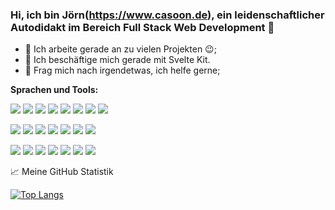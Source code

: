 ### Hi, ich bin Jörn(https://www.casoon.de), ein leidenschaftlicher Autodidakt im Bereich Full Stack Web Development 🚀

- 🔭 Ich arbeite gerade an zu vielen Projekten :wink:;
- 🌱 Ich beschäftige mich gerade mit Svelte Kit.
- 💬 Frag mich nach irgendetwas, ich helfe gerne;

**Sprachen und Tools:**

<span></span>
<img src="https://api.iconify.design/logos:javascript.svg?width=50&height=50" />
<img src="https://api.iconify.design/logos:typescript-icon.svg?width=50&height=50" />
<img src="https://api.iconify.design/vscode-icons:file-type-html.svg?width=50&height=50" />
<img src="https://api.iconify.design/vscode-icons:file-type-css.svg?width=50&height=50" />
<img src="https://api.iconify.design/logos:nodejs-icon.svg?width=50&height=50" />
<img src="https://api.iconify.design/vscode-icons:file-type-mongo.svg?width=50&height=50" />
<img src="https://api.iconify.design/logos:mysql.svg?width=50&height=50" />
<img src="https://api.iconify.design/logos:redis.svg?width=50&height=50" />

<span></span>
<img src="https://api.iconify.design/logos:vue.svg?width=50&height=50" />
<img src="https://api.iconify.design/logos:angular-icon.svg?width=50&height=50" />
<img src="https://api.iconify.design/logos:svelte-icon.svg?width=50&height=50" />
<img src="https://api.iconify.design/logos:koa.svg?width=50&height=50" />
<img src="https://api.iconify.design/logos:express.svg?width=50&height=50" />
<img src="https://api.iconify.design/logos:nestjs.svg?width=50&height=50" />
<img src="https://api.iconify.design/simple-icons:fastify.svg?color=%23000000&width=50&height=50" />

<span></span>
<img src="https://api.iconify.design/vscode-icons:file-type-vscode.svg?width=50&height=50" />
<img src="https://api.iconify.design/logos:eslint.svg?width=50&height=50" />
<img src="https://api.iconify.design/logos:prettier.svg?width=50&height=50" />
<img src="https://api.iconify.design/logos:jest.svg?width=50&height=50" />
<img src="https://api.iconify.design/logos:linux-tux.svg?width=50&height=50" />
<img src="https://api.iconify.design/logos:docker-icon.svg?width=50&height=50" />
<img src="https://api.iconify.design/logos:kubernetes.svg?width=50&height=50" />


📈 Meine GitHub Statistik

[![Top Langs](https://github-readme-stats.vercel.app/api/top-langs/?username=casoon&layout=compact)](https://github.com/anuraghazra/github-readme-stats)
